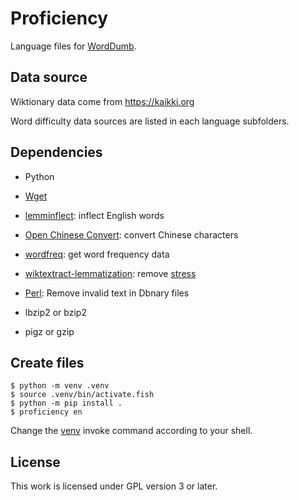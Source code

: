 # Proficiency

Language files for [WordDumb](https://github.com/xxyzz/WordDumb).

## Data source

Wiktionary data come from https://kaikki.org

Word difficulty data sources are listed in each language subfolders.

## Dependencies

- Python

- [Wget](https://www.gnu.org/software/wget)

- [lemminflect](https://github.com/bjascob/LemmInflect): inflect English words

- [Open Chinese Convert](https://github.com/BYVoid/OpenCC): convert Chinese characters

- [wordfreq](https://github.com/rspeer/wordfreq): get word frequency data

- [wiktextract-lemmatization](https://github.com/Vuizur/wiktextract-lemmatization): remove [stress](https://en.wikipedia.org/wiki/Stress_(linguistics))

- [Perl](https://www.perl.org): Remove invalid text in Dbnary files

- lbzip2 or bzip2

- pigz or gzip

## Create files

```
$ python -m venv .venv
$ source .venv/bin/activate.fish
$ python -m pip install .
$ proficiency en
```

Change the [venv](https://docs.python.org/3/library/venv.html) invoke command according to your shell.

## License

This work is licensed under GPL version 3 or later.
